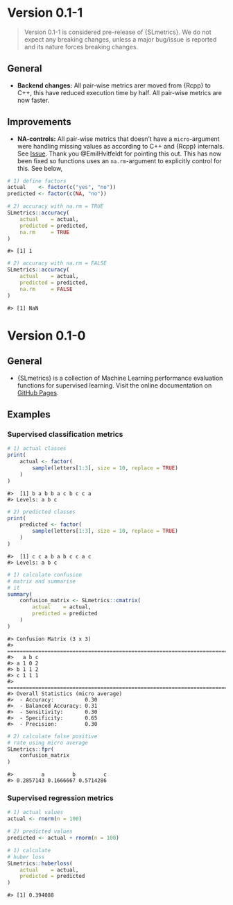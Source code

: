 
# Version 0.1-1

> Version 0.1-1 is considered pre-release of {SLmetrics}. We do not
> expect any breaking changes, unless a major bug/issue is reported and
> its nature forces breaking changes.

## General

  - **Backend changes:** All pair-wise metrics arer moved from {Rcpp} to
    C++, this have reduced execution time by half. All pair-wise metrics
    are now faster.

## Improvements

  - **NA-controls:** All pair-wise metrics that doesn’t have a
    `micro`-argument were handling missing values as according to C++
    and {Rcpp} internals. See
    [Issue](https://github.com/serkor1/SLmetrics/issues/8). Thank you
    @EmilHvitfeldt for pointing this out. This has now been fixed so
    functions uses an `na.rm`-argument to explicitly control for this.
    See below,

<!-- end list -->

``` r
# 1) define factors
actual    <- factor(c("yes", "no"))
predicted <- factor(c(NA, "no"))

# 2) accuracy with na.rm = TRUE
SLmetrics::accuracy(
    actual    = actual,
    predicted = predicted,
    na.rm     = TRUE
)
```

    #> [1] 1

``` r
# 2) accuracy with na.rm = FALSE
SLmetrics::accuracy(
    actual    = actual,
    predicted = predicted,
    na.rm     = FALSE
)
```

    #> [1] NaN

# Version 0.1-0

## General

  - {SLmetrics} is a collection of Machine Learning performance
    evaluation functions for supervised learning. Visit the online
    documentation on [GitHub
    Pages](https://serkor1.github.io/SLmetrics/).

## Examples

### Supervised classification metrics

``` r
# 1) actual classes
print(
    actual <- factor(
        sample(letters[1:3], size = 10, replace = TRUE)
    )
)
```

    #>  [1] b a b b a c b c c a
    #> Levels: a b c

``` r
# 2) predicted classes
print(
    predicted <- factor(
        sample(letters[1:3], size = 10, replace = TRUE)
    )
)
```

    #>  [1] c c a b a b c c a c
    #> Levels: a b c

``` r
# 1) calculate confusion
# matrix and summarise
# it
summary(
    confusion_matrix <- SLmetrics::cmatrix(
        actual    = actual,
        predicted = predicted
    )
)
```

    #> Confusion Matrix (3 x 3) 
    #> ================================================================================
    #>   a b c
    #> a 1 0 2
    #> b 1 1 2
    #> c 1 1 1
    #> ================================================================================
    #> Overall Statistics (micro average)
    #>  - Accuracy:          0.30
    #>  - Balanced Accuracy: 0.31
    #>  - Sensitivity:       0.30
    #>  - Specificity:       0.65
    #>  - Precision:         0.30

``` r
# 2) calculate false positive
# rate using micro average
SLmetrics::fpr(
    confusion_matrix
)
```

    #>         a         b         c 
    #> 0.2857143 0.1666667 0.5714286

### Supervised regression metrics

``` r
# 1) actual values
actual <- rnorm(n = 100)

# 2) predicted values
predicted <- actual + rnorm(n = 100)
```

``` r
# 1) calculate
# huber loss
SLmetrics::huberloss(
    actual    = actual,
    predicted = predicted
)
```

    #> [1] 0.394088
